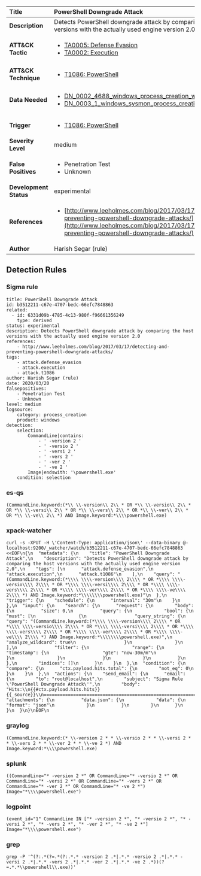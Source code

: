 | Title                    | PowerShell Downgrade Attack       |
|:-------------------------|:------------------|
| **Description**          | Detects PowerShell downgrade attack by comparing the host versions with the actually used engine version 2.0 |
| **ATT&amp;CK Tactic**    |  <ul><li>[TA0005: Defense Evasion](https://attack.mitre.org/tactics/TA0005)</li><li>[TA0002: Execution](https://attack.mitre.org/tactics/TA0002)</li></ul>  |
| **ATT&amp;CK Technique** | <ul><li>[T1086: PowerShell](https://attack.mitre.org/techniques/T1086)</li></ul>  |
| **Data Needed**          | <ul><li>[DN_0002_4688_windows_process_creation_with_commandline](../Data_Needed/DN_0002_4688_windows_process_creation_with_commandline.md)</li><li>[DN_0003_1_windows_sysmon_process_creation](../Data_Needed/DN_0003_1_windows_sysmon_process_creation.md)</li></ul>  |
| **Trigger**              | <ul><li>[T1086: PowerShell](../Triggers/T1086.md)</li></ul>  |
| **Severity Level**       | medium |
| **False Positives**      | <ul><li>Penetration Test</li><li>Unknown</li></ul>  |
| **Development Status**   | experimental |
| **References**           | <ul><li>[http://www.leeholmes.com/blog/2017/03/17/detecting-and-preventing-powershell-downgrade-attacks/](http://www.leeholmes.com/blog/2017/03/17/detecting-and-preventing-powershell-downgrade-attacks/)</li></ul>  |
| **Author**               | Harish Segar (rule) |


## Detection Rules

### Sigma rule

```
title: PowerShell Downgrade Attack
id: b3512211-c67e-4707-bedc-66efc7848863
related:
  - id: 6331d09b-4785-4c13-980f-f96661356249
    type: derived
status: experimental
description: Detects PowerShell downgrade attack by comparing the host versions with the actually used engine version 2.0
references:
    - http://www.leeholmes.com/blog/2017/03/17/detecting-and-preventing-powershell-downgrade-attacks/
tags:
    - attack.defense_evasion
    - attack.execution
    - attack.t1086
author: Harish Segar (rule)
date: 2020/03/20
falsepositives:
    - Penetration Test
    - Unknown
level: medium
logsource:
    category: process_creation
    product: windows
detection:
    selection:
        CommandLine|contains: 
            - ' -version 2 '
            - ' -versio 2 '
            - ' -versi 2 '
            - ' -vers 2 '
            - ' -ver 2 '
            - ' -ve 2 '        
        Image|endswith: '\powershell.exe'
    condition: selection

```





### es-qs
    
```
(CommandLine.keyword:(*\\ \\-version\\ 2\\ * OR *\\ \\-versio\\ 2\\ * OR *\\ \\-versi\\ 2\\ * OR *\\ \\-vers\\ 2\\ * OR *\\ \\-ver\\ 2\\ * OR *\\ \\-ve\\ 2\\ *) AND Image.keyword:*\\\\powershell.exe)
```


### xpack-watcher
    
```
curl -s -XPUT -H \'Content-Type: application/json\' --data-binary @- localhost:9200/_watcher/watch/b3512211-c67e-4707-bedc-66efc7848863 <<EOF\n{\n  "metadata": {\n    "title": "PowerShell Downgrade Attack",\n    "description": "Detects PowerShell downgrade attack by comparing the host versions with the actually used engine version 2.0",\n    "tags": [\n      "attack.defense_evasion",\n      "attack.execution",\n      "attack.t1086"\n    ],\n    "query": "(CommandLine.keyword:(*\\\\ \\\\-version\\\\ 2\\\\ * OR *\\\\ \\\\-versio\\\\ 2\\\\ * OR *\\\\ \\\\-versi\\\\ 2\\\\ * OR *\\\\ \\\\-vers\\\\ 2\\\\ * OR *\\\\ \\\\-ver\\\\ 2\\\\ * OR *\\\\ \\\\-ve\\\\ 2\\\\ *) AND Image.keyword:*\\\\\\\\powershell.exe)"\n  },\n  "trigger": {\n    "schedule": {\n      "interval": "30m"\n    }\n  },\n  "input": {\n    "search": {\n      "request": {\n        "body": {\n          "size": 0,\n          "query": {\n            "bool": {\n              "must": [\n                {\n                  "query_string": {\n                    "query": "(CommandLine.keyword:(*\\\\ \\\\-version\\\\ 2\\\\ * OR *\\\\ \\\\-versio\\\\ 2\\\\ * OR *\\\\ \\\\-versi\\\\ 2\\\\ * OR *\\\\ \\\\-vers\\\\ 2\\\\ * OR *\\\\ \\\\-ver\\\\ 2\\\\ * OR *\\\\ \\\\-ve\\\\ 2\\\\ *) AND Image.keyword:*\\\\\\\\powershell.exe)",\n                    "analyze_wildcard": true\n                  }\n                }\n              ],\n              "filter": {\n                "range": {\n                  "timestamp": {\n                    "gte": "now-30m/m"\n                  }\n                }\n              }\n            }\n          }\n        },\n        "indices": []\n      }\n    }\n  },\n  "condition": {\n    "compare": {\n      "ctx.payload.hits.total": {\n        "not_eq": 0\n      }\n    }\n  },\n  "actions": {\n    "send_email": {\n      "email": {\n        "to": "root@localhost",\n        "subject": "Sigma Rule \'PowerShell Downgrade Attack\'",\n        "body": "Hits:\\n{{#ctx.payload.hits.hits}}{{_source}}\\n================================================================================\\n{{/ctx.payload.hits.hits}}",\n        "attachments": {\n          "data.json": {\n            "data": {\n              "format": "json"\n            }\n          }\n        }\n      }\n    }\n  }\n}\nEOF\n
```


### graylog
    
```
(CommandLine.keyword:(* \\-version 2 * * \\-versio 2 * * \\-versi 2 * * \\-vers 2 * * \\-ver 2 * * \\-ve 2 *) AND Image.keyword:*\\\\powershell.exe)
```


### splunk
    
```
((CommandLine="* -version 2 *" OR CommandLine="* -versio 2 *" OR CommandLine="* -versi 2 *" OR CommandLine="* -vers 2 *" OR CommandLine="* -ver 2 *" OR CommandLine="* -ve 2 *") Image="*\\\\powershell.exe")
```


### logpoint
    
```
(event_id="1" CommandLine IN ["* -version 2 *", "* -versio 2 *", "* -versi 2 *", "* -vers 2 *", "* -ver 2 *", "* -ve 2 *"] Image="*\\\\powershell.exe")
```


### grep
    
```
grep -P '^(?:.*(?=.*(?:.*.* -version 2 .*|.*.* -versio 2 .*|.*.* -versi 2 .*|.*.* -vers 2 .*|.*.* -ver 2 .*|.*.* -ve 2 .*))(?=.*.*\\powershell\\.exe))'
```



